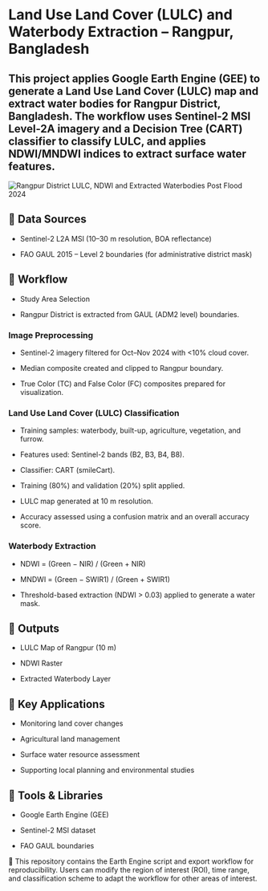 # Land Use Land Cover (LULC) and Waterbody Extraction – Rangpur, Bangladesh #

## This project applies Google Earth Engine (GEE) to generate a Land Use Land Cover (LULC) map and extract water bodies for Rangpur District, Bangladesh. The workflow uses Sentinel-2 MSI Level-2A imagery and a Decision Tree (CART) classifier to classify LULC, and applies NDWI/MNDWI indices to extract surface water features. ##

![Rangpur District LULC, NDWI and Extracted Waterbodies Post Flood 2024](Combined%20Map.jpg)

## 🔹 Data Sources ##

- Sentinel-2 L2A MSI (10–30 m resolution, BOA reflectance)

- FAO GAUL 2015 – Level 2 boundaries (for administrative district mask)

## 🔹 Workflow ##

- Study Area Selection

- Rangpur District is extracted from GAUL (ADM2 level) boundaries.

### Image Preprocessing ###

- Sentinel-2 imagery filtered for Oct–Nov 2024 with <10% cloud cover.

- Median composite created and clipped to Rangpur boundary.

- True Color (TC) and False Color (FC) composites prepared for visualization.

### Land Use Land Cover (LULC) Classification ###

- Training samples: waterbody, built-up, agriculture, vegetation, and furrow.

- Features used: Sentinel-2 bands (B2, B3, B4, B8).

- Classifier: CART (smileCart).

- Training (80%) and validation (20%) split applied.

- LULC map generated at 10 m resolution.

- Accuracy assessed using a confusion matrix and an overall accuracy score.

### Waterbody Extraction ###

- NDWI = (Green − NIR) / (Green + NIR)

- MNDWI = (Green − SWIR1) / (Green + SWIR1)

- Threshold-based extraction (NDWI > 0.03) applied to generate a water mask.

## 🔹 Outputs ##

- LULC Map of Rangpur (10 m)

- NDWI Raster

- Extracted Waterbody Layer

## 🔹 Key Applications ###

- Monitoring land cover changes

- Agricultural land management

- Surface water resource assessment

- Supporting local planning and environmental studies

## 🔹 Tools & Libraries ##

- Google Earth Engine (GEE)

- Sentinel-2 MSI dataset

- FAO GAUL boundaries

📌 This repository contains the Earth Engine script and export workflow for reproducibility. Users can modify the region of interest (ROI), time range, and classification scheme to adapt the workflow for other areas of interest.
